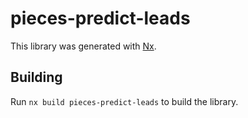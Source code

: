 # pieces-predict-leads

This library was generated with [Nx](https://nx.dev).

## Building

Run `nx build pieces-predict-leads` to build the library.

